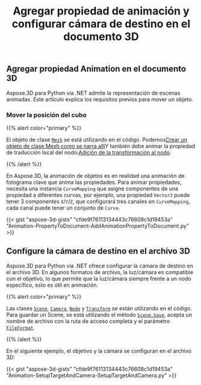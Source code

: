 ﻿---
title: Agregar propiedad de animación y configurar cámara de destino en el documento 3D
type: docs
weight: 10
url: /es/python-net/add-animation-property-and-setup-target-camera-in-3d-document/
description: En Aspose.3D, la animación de objetos es en realidad una animación de fotograma clave que anima las propiedades. Para animar propiedades, necesita una instancia de CurveMapping que asigne componentes de una propiedad a diferentes curvas, por ejemplo, una propiedad Vector3 puede tener 3 componentes X/Y/Z, que configurará tres canales en CurveMapping, cada canal puede tener un conjunto de curvas.
---
## **Agregar propiedad Animation en el documento 3D**
Aspose.3D para Python via .NET admite la representación de escenas animadas. Este artículo explica los requisitos previos para mover un objeto.
### **Mover la posición del cubo**
{{% alert color="primary" %}}

El objeto de clase [`Mesh`](https://reference.aspose.com/3d/net/aspose.threed.entities/mesh) se está utilizando en el código. Podemos[Crear un objeto de clase Mesh como se narra allí](/3d/es/net/create-and-read-an-existing-3d-scene/)Y también debe animar la propiedad de traducción local del nodo:[Adición de la transformación al nodo](/3d/es/net/adding-transformation-to-the-node/).

{{% /alert %}}

En Aspose.3D, la animación de objetos es en realidad una animación de fotograma clave que anima las propiedades. Para animar propiedades, necesita una instancia `CurveMapping` que asigne componentes de una propiedad a diferentes curvas, por ejemplo, una propiedad `Vector3` puede tener 3 componentes `X`/`Y`/`Z`, que configurará tres canales en `CurveMapping`, cada canal puede tener un conjunto de `Curve`.

{{< gist "aspose-3d-gists" "cfde9f76113134443c76608c1d19453a" "Animation-PropertyToDocument-AddAnimationPropertyToDocument.py" >}}
## **Configure la cámara de destino en el archivo 3D**
Aspose.3D para Python via .NET ofrece configurar la cámara de destino en el archivo 3D. En algunos formatos de archivo, la luz/cámara es compatible con el objetivo, lo que permite que la luz/cámara siempre frente a un nodo específico, esto es útil en animación.

{{% alert color="primary" %}}

Las clases [`Scene`](https://reference.aspose.com/3d/net/aspose.threed/scene), [`Camera`](https://reference.aspose.com/3d/net/aspose.threed.entities/camera), [`Node`](https://reference.aspose.com/3d/net/aspose.threed/node) y [`Transform`](https://reference.aspose.com/3d/net/aspose.threed/transform) se están utilizando en el código. Para guardar un Scene, se está utilizando el método [`Scene.Save`](https://reference.aspose.com/3d/net/aspose.threed/scene/methods/save), acepta un nombre de archivo con la ruta de acceso completa y el parámetro [`FileFormat`](https://reference.aspose.com/3d/net/aspose.threed/fileformat).

{{% /alert %}}

En el siguiente ejemplo, el objetivo y la cámara se configuran en el archivo 3D:

{{< gist "aspose-3d-gists" "cfde9f76113134443c76608c1d19453a" "Animation-SetupTargetAndCamera-SetupTargetAndCamera.py" >}}
